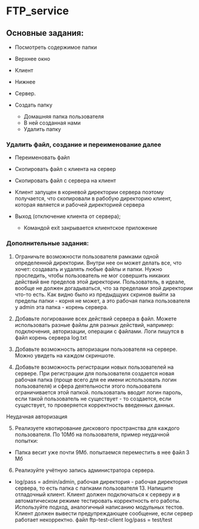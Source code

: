 # FTP_service

## Основные задания:
- Посмотреть содержимое папки 
 - Верхнее окно 
 - Клиент 
 - Нижнее
 - Сервер.

- Создать папку
  - Домашняя папка пользователя
  - В ней созданная нами
  - Удалить папку

### Удалить файл, cоздание и переименование далее
- Переименовать файл

- Скопировать файл с клиента на сервер

- Скопировать файл с сервера на клиент

- Клиент запущен в корневой директории сервера поэтому получается, что скопировали в рабобую директорию клиент, которая является и рабочей директорией сервера

- Выход (отключение клиента от сервера);
  - Командой exit закрывается клиентское приложение

### Дополнительные задания:
1. Ограничьте возможности пользователя рамками одной определенной директории. Внутри нее он может делать все, что хочет: создавать и удалять любые файлы и папки. Нужно проследить, чтобы пользователь не мог совершить никаких действий вне пределов этой директории. Пользователь, в идеале, вообще не должен догадываться, что за пределами этой директории что-то есть. Как видно было из предыдщуих скринов выйти за пределы папки - корня не может, а это рабочая папка пользователя у admin эта папка - корень сервера.

2. Добавьте логирование всех действий сервера в файл. Можете использовать разные файлы для разных действий, например: подключения, авторизации, операции с файлами. Логи пишутся в файл корень сервера log.txt

3. Добавьте возможность авторизации пользователя на сервере. Можно увидеть на каждом скриншоте.

4. Добавьте возможность регистрации новых пользователей на сервере. При регистрации для пользователя создается новая рабочая папка (проще всего для ее имени использовать логин пользователя) и сфера деятельности этого пользователя ограничивается этой папкой. пользоваталь вводит логин пароль, если такой пользователь не существует - то создается, если существует, то проверяется корректность введенных данных.

Неудачная авторизация 

5. Реализуете квотирование дискового пространства для каждого пользователя. По 10Мб на пользователя, пример неудачной попытки:

- Папка весит уже почти 9Мб. попытаемся переместить в нее файл 3 Мб

6. Реализуйте учётную запись администратора сервера.

- log/pass = admin/admin, рабочая директория - рабочая директория сервера, то есть папка с папками пользователя 13. Напишите отладочный клиент. Клиент должен подключаться к серверу и в автоматическом режиме тестировать корректность его работы. Используйте подход, аналогичный написанию модульных тестов. Клиент должен вывести предупреждающее сообщение, если сервер работает некорректно. файл ftp-test-client log/pass = test/test
